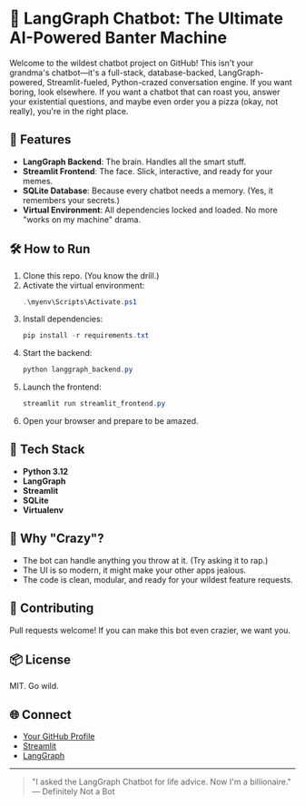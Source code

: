 # 🤖 LangGraph Chatbot: The Ultimate AI-Powered Banter Machine

Welcome to the wildest chatbot project on GitHub! This isn't your grandma's chatbot—it's a full-stack, database-backed, LangGraph-powered, Streamlit-fueled, Python-crazed conversation engine. If you want boring, look elsewhere. If you want a chatbot that can roast you, answer your existential questions, and maybe even order you a pizza (okay, not really), you're in the right place.

## 🚀 Features
- **LangGraph Backend**: The brain. Handles all the smart stuff.
- **Streamlit Frontend**: The face. Slick, interactive, and ready for your memes.
- **SQLite Database**: Because every chatbot needs a memory. (Yes, it remembers your secrets.)
- **Virtual Environment**: All dependencies locked and loaded. No more "works on my machine" drama.

## 🛠️ How to Run
1. Clone this repo. (You know the drill.)
2. Activate the virtual environment:
   ```powershell
   .\myenv\Scripts\Activate.ps1
   ```
3. Install dependencies:
   ```powershell
   pip install -r requirements.txt
   ```
4. Start the backend:
   ```powershell
   python langgraph_backend.py
   ```
5. Launch the frontend:
   ```powershell
   streamlit run streamlit_frontend.py
   ```
6. Open your browser and prepare to be amazed.

## 🧠 Tech Stack
- **Python 3.12**
- **LangGraph**
- **Streamlit**
- **SQLite**
- **Virtualenv**

## 🤯 Why "Crazy"?
- The bot can handle anything you throw at it. (Try asking it to rap.)
- The UI is so modern, it might make your other apps jealous.
- The code is clean, modular, and ready for your wildest feature requests.

## 🦾 Contributing
Pull requests welcome! If you can make this bot even crazier, we want you.

## 📦 License
MIT. Go wild.

## 🌐 Connect
- [Your GitHub Profile](https://github.com/yourusername)
- [Streamlit](https://streamlit.io/)
- [LangGraph](https://github.com/langchain-ai/langgraph)

---

> "I asked the LangGraph Chatbot for life advice. Now I'm a billionaire." — Definitely Not a Bot
